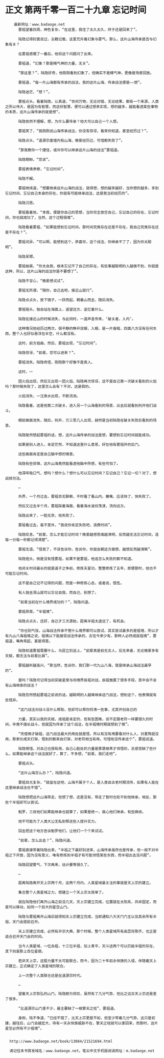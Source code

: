 # 正文 第两千零一百二十九章 忘记时间
        最新网址：www.badaoge.net
          雾祖望着四周，神色复杂，“在这里，我住了太久太久，终于还是回来了”。
      
          陆隐记得封莫说过，古籍记载，这里充斥着幻象与雾气，那么，这片山海传承是否与幻象有关？
      
          在雾祖感慨了一番后，他将这个问题问了出来。
      
          雾祖道，“幻象？那是精气神的力量，无关”。
      
          “那这里？”，陆隐好奇，他刚刚看到幻象了，但确实不是精气神，更像是场景回放。
      
          雾祖道，“每一片山海都有传承的战法，我的这片山海，传承战法便是——想”。
      
          陆隐迷茫，“想？”。
      
          雾祖点头，看着陆隐，认真道，“世间万物，无论对错，无论结果，都有一个来源，人类之所以伟大，是因为有智慧，而这份智慧，便可以通过想来实现，想的越多，越能看透某些事物的本质，这片山海传承的就是想”。
      
          陆隐依然不理解，想，为什么要传承？他大可以自己一个人想。
      
          雾祖笑了，“我刚刚说山海传承战法，你没有惊讶，看来你知道，甚至经历过？”。
      
          陆隐点头，“道源宗废墟内有山海，晚辈经历过，可惜都失败了”。
      
          “那我教你一个捷径，或许你可以继承这片山海的战法”雾祖道。
      
          陆隐期盼，“您说”。
      
          雾祖表情肃穆，“忘记时间”。
      
          陆隐不解。
      
          雾祖继续道，“想要继承这片山海的战法，就得想，想的越多越好，当你想的越多，多到忘记时间，忘记自己本身的存在，你就有可能继承战法，这是我当初经历的”。
      
          陆隐沉思。
      
          雾祖看着他，“本我，便是你自己的思想，当你完全放空自己，忘记自己的存在，忘记时间，你也就成功了，当然，这个过程很难”。
      
          陆隐看着雾祖，“如果能想到忘记时间，那时间究竟存在还是不存在，我自己究竟存在还是不存在？”。
      
          雾祖诧异，“可以啊，能想到这个，恭喜你，这个战法，你继承不了了，因为你太聪明”。
      
          陆隐呆鄂。
      
          雾祖耸肩，“你太自我，根本忘记不了自己的存在，有些事越聪明的人越做不到，你就是这种，所以，这片山海的战法你是不要想了”。
      
          陆隐不甘心，“晚辈想试试”。
      
          雾祖无所谓，“随你，自己去吧，接近山就行”。
      
          陆隐点点头，放下镜子，一跃而起，朝着山而去，随后消失。
      
          雾祖摇头，独自站在海面上，遥望远方，追忆着什么。
      
          陆隐在接近山的时候消失，与此同时，一道声音传来，‘破关者，入内’。
      
          这种情况他经历过两次，很平静的睁开双眼，入眼，是一片昏暗，四面八方没有任何东西，整个人也好似悬浮在半空，什么都没有。
      
          这时，前方扭曲，然后，雾祖出现，“忘记时间”。
      
          陆隐惊讶，“前辈，您可以进来？”。
      
          雾祖消失，陆隐奇怪，刚刚那个好像不是真人。
      
          这时，一
      
          团火焰出现，然后又出现一团火焰，陆隐再次惊讶，这不是自己第一次破关看到的火焰吗？那时候失败了，这里怎么会有？不对，这是假的。
      
          火焰消失，一汪泉水出现，不断流淌。
      
          陆隐看着，这是他第二次破关，进入另一个山海看到的场景，出去后就看到刑开他们战斗。
      
          眼前画面消失，随后，刑开，万三思几人出现，赫然是当初陆隐在破关失败后看到的场景。
      
          陆隐陡然想起雾祖的话，想，这片山海传承的战法是想，要想到忘记时间就能成功。
      
          如果是别人进入，肯定茫然，不知道这里什么意思，好在他有雾祖开的后门。
      
          这些画面肯定是自己脑中想的情景。
      
          陆隐有些惊悚，这片山海竟然能看透他脑中所想，有些可怕了。
      
          他深呼吸口气，想吗？想什么？想什么可以忘记时间？忘记自己？忘记一切？对了，想战技功法。
      
          …
      
          外界，一个月过去，雾祖百无聊赖，不时看了看山内，撇嘴，应该快了，快失败了。
      
          然后又过去半个月，雾祖踩着海面，看着海水波纹荡漾，流向远方。
      
          陆隐出来了，一脸无奈，他失败了。
      
          雾祖看过去，毫不意外，“我说你肯定失败吧，浪费时间”。
      
          陆隐叹息，“前辈，怎么才能忘记时间？晚辈越想思维越清明，反而越无法忘记时间，连每一分每一秒都记得清楚”。
      
          雾祖无语，“怪我了，不该告诉你，告诉你，你就会朝这方面想，越想反而越清晰”。
      
          陆隐摇头，倒是没有怪雾祖，如果不是雾祖，他连怎么失败的都不知道。
      
          他闭关时间最长的就是道子之争前，修炼天星功，整整修炼了五年，即便那时，他也不可能忘记时间。
      
          这不是自己记不记得的问题，而是一种修炼心态，或者说，悟性。
      
          有人独坐深山就可以忘记自我，而自己，别想了。
      
          “前辈当初在什么境界成功的？”，陆隐问道。
      
          雾祖昂首，“半祖境”。
      
          陆隐点点头，还好，自己才三次源劫，距离半祖太遥远了，有机会。
      
          “你也别气馁，山海战法传承不管什么境界都可以尝试，其实尝试最多的是祖境，所以才有九山八海祖境之说，祖境以下能接受战法传承的，古往今来少有，那种人必然成就祖境”，雾祖道，嘴角弯起，甚是得意。
      
          陆隐知道雾祖需要什么，马屁立刻送上，“前辈真是前无古人，后无来者，无论晚辈多有天赋，都无法与前辈比肩”。
      
          雾祖越听越高兴，“那当然，告诉你，我们那一代九山八海，我是继承山海战法最早的”。
      
          是吗？陆隐可记得当初突破星使与同境界辰祖对战，辰祖施展了很多手段，其中会不会有山海继承的战法？
      
          陆隐忽然想起雾祖之前说的话，越聪明的人越难继承这门战法，想到这个，他表情就有些怪异。
      
          “这门战法对战斗没什么帮助，但却可以帮你捋清一些事，尤其开创自己的
      
          力量，其实以我的天赋，成祖是肯定的，但有些困难，说不定跟老符一样要很久的时间，毕竟不擅长战斗，但就因为传承了这个战法，在半祖境时期就想到了微”。
      
          “凭借微才破祖，这门战法最大的用处就是悟，所以有没有用要看对什么人，对夏殇就没用，那家伙成天打架，悟到的都来自打架，对老符相当有用，可惜他没传承这个”，雾祖说道。
      
          陆隐惋惜，对自己也很有用，自己心脏处的力量是靠慧根茶才领悟的，总感觉缺了些什么，如果能继承这个战法就好了，算了，不多想，“前辈，我们走吧”。
      
          雾祖点头。
      
          “这片山海怎么办？”，陆隐问道。
      
          雾祖目光复杂，“就留在这吧，山海不属于个人，是人类自古老时期流传，如果有人能在这里继承战法也不错”。
      
          陆隐想把这片山海带走，但想了想，还是没有，带走了暂时也轮不到他继承，相反，那些个半祖却可以尝试。
      
          魁罗，三叔他们如果能继承也就算了，如果是绝一，痕心他们继承，有些麻烦。
      
          他不可能为了人类大公无私到帮这些人提升实力。
      
          回去把这个地方告诉魁罗他们，让他们一个个来试试。
      
          “前辈，怎么出去？”，陆隐问道。
      
          雾祖直接带着陆隐出来，“半祖之下最好别进来，山海传承虽然也是传承，但一般不对半祖之下开放，因为没有意义，唯有修炼到半祖才有可能领悟某些东西，而半祖出去没问题”。
      
          陆隐回望雾气，下次再来，估计要等很久了。
      
          …
      
          距离陆隐离开天上宗两个月，这两个月内，人类星域最关注的事就是天上宗的建立。
      
          集合整个人类星域之力，想建立一个天上宗太简单了。
      
          就在陆隐他们离开山海之前没几天，天上宗建立完成，位置就在太阳系，并非固定，而是可以移动，如同一个巨大的星空山门。
      
          陆隐与雾祖离开山海后就得知天上宗建立完成，当即通知八大天门门主以及其余所有半祖，天门会提前召开。
      
          天上宗建立完成，必然有开宗大典，那个时候，整个人类星域所有高层将聚齐，也正是适合召开天门会的时间。
      
          当今人类星域，一位血祖，十三位半祖，加上青平，天斗这两个可以匹敌半祖的存在，其下则是那上百位星使。
      
          若非天上宗，这股力量不太可能联合，而今，因为二十年前永恒族的入侵，伴随着天上宗建立，正式确定了人类星域的联合。
      
          上一次整个人类联合还是在道源宗时代。
      
          …
      
          望着天上宗恢弘的山门，陆隐颇为惊叹，虽然有了几分气势，但比之远古天上宗还是差了很多。
      
          “比道源宗山门差不少，最主要缺了一根擎天之柱”，雾祖道。
      
          身侧，陆不争道，“已经不错了，比天上宗更是不如，但至少带着几分气势，这只是初建，越往后，山门会越宏大，待有一天永恒族威胁不在，擎天之柱就可以拿回来，而那时，这片星空必然有不少祖境”。
      
      
      http://www.badaoge.net/book/13084/21521694.html
      
      请记住本书首发域名：www.badaoge.net。笔尖中文手机版阅读网址：m.badaoge.net